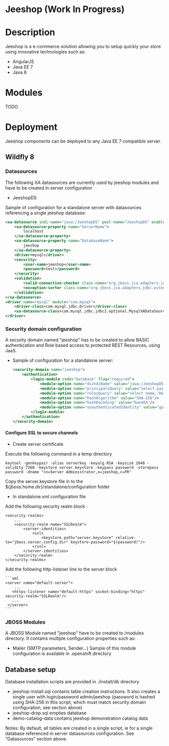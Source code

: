 Jeeshop (Work In Progress)
=======

# Description
Jeeshop is a e-commerce solution allowing you to setup quickly your store using innovative technologies such as:
* AngularJS
* Java EE 7
* Java 8

# Modules
TODO
# Deployment
Jeeshop components can be deployed to any Java EE 7 compatible server.
## Wildfly 8
### Datasources
The following XA datasources are currently used by jeeshop modules and have to be created in server configuration
* JeeshopDS

Sample of configuration for a standalone server with datasources referencing a single jeeshop database:

  ``` xml
  <xa-datasource jndi-name="java:/JeeshopDS" pool-name="JeeshopDS" enabled="true">
      <xa-datasource-property name="ServerName">
          localhost
      </xa-datasource-property>
      <xa-datasource-property name="DatabaseName">
          jeeshop
      </xa-datasource-property>
      <driver>mysql</driver>
      <security>
          <user-name>jeeshop</user-name>
          <password>test</password>
      </security>
      <validation>
          <valid-connection-checker class-name="org.jboss.jca.adapters.jdbc.extensions.mysql.MySQLValidConnectionChecker"/>
          <exception-sorter class-name="org.jboss.jca.adapters.jdbc.extensions.mysql.MySQLExceptionSorter"/>
      </validation>
  </xa-datasource>
  <driver name="mysql" module="com.mysql">
      <driver-class>com.mysql.jdbc.Driver</driver-class>
      <xa-datasource-class>com.mysql.jdbc.jdbc2.optional.MysqlXADataSource</xa-datasource-class>
  </driver>
  ```
  

### Security domain configuration
A security domain named "jeeshop" has to be created to allow BASIC authentication and Role based access to protected REST Resources, using JaaS.

* Sample of configuration for a standalone server:
  ```xml
  <security-domain name="jeeshop">
      <authentication>
          <login-module code="Database" flag="required">
              <module-option name="dsJndiName" value="java:/JeeshopDS"/>
              <module-option name="principalsQuery" value="select password from User where login = ?"/>
              <module-option name="rolesQuery" value="select name,'Roles' from Role r, User_Role ur, User u where u.login=? and u.id = ur.userId and r.id = ur.roleId"/>
              <module-option name="hashAlgorithm" value="SHA-256"/>
              <module-option name="hashEncoding" value="base64"/>
              <module-option name="unauthenticatedIdentity" value="guest"/>
          </login-module>
      </authentication>
  </security-domain>
  ```

#### Configure SSL to secure channels

* Create server certificate

Execute the following command in a temp directory

    keytool -genkeypair -alias serverkey -keyalg RSA -keysize 2048 -validity 7360 -keystore server.keystore -keypass password -storepass password -dname "cn=Server Administrator,o=jeeshop,c=FR"

Copy the server.keystore file in to the ${jboss.home.dir}/standalone/configuration folder

* In standalone.xml configuration file

Add the following security realm block :

    <security-realms>
        ...
        <security-realm name="SSLRealm">
            <server-identities>
                <ssl>
                    <keystore path="server.keystore" relative-to="jboss.server.config.dir" keystore-password="$(password)"/>
                </ssl>
            </server-identities>
        </security-realm>
    </security-realms>

Add the following http-listener line to the server block

    
    ```xml
    <server name="default-server">
        ...
       <https-listener name="default-https" socket-binding="https" security-realm="SSLRealm"/>
       ...
     </server>
    ```

### JBOSS Modules
A JBOSS Module named "jeeshop" have to be created to <WILDFLY HOME>/modules directory.
It contains multiple configuration properties such as:
* Mailer (SMTP parameters, Sender...)
Sample of this module configuration is available in .openshift directory

## Database setup
Database installation scripts are provided in ./install/db directory

* jeeshop-install.sql contains table creation instructions. It also creates a single user with login/password admin/jeeshop (password is hashed using SHA-256 in this script, which must match security domain configuration, see section above)
* jeeshop-drop.sql empties database
* demo-catalog-data contains jeeshop demonstration catalog data

Notes:
By default, all tables are created in a single script, ie for a single database referenced in server datasources configuration. See "Datasources" section above.
